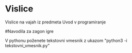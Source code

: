 # Vislice
Vislice na vajah iz predmeta Uvod v programiranje

#Navodila za zagon igre

V pythonu poženete tekstovni vmesnik z ukazom
"python3 -i tekstovni_vmesnik.py"